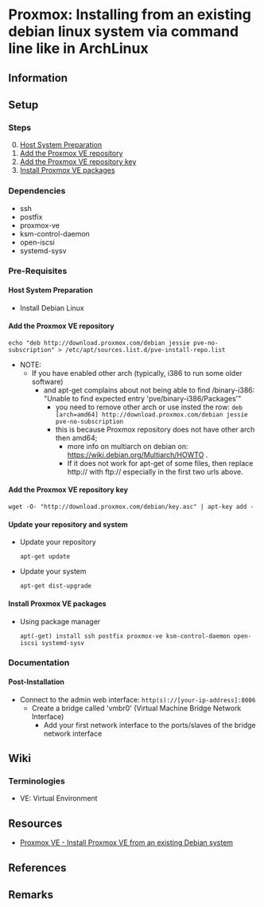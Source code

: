 # Proxmox: Installing from an existing debian linux system via command line like in ArchLinux

## Information

## Setup
### Steps
0. [Host System Preparation](#host-system-preparation)
1. [Add the Proxmox VE repository](#add-the-proxmox-ve-repository)
2. [Add the Proxmox VE repository key](#add-the-proxmox-ve-repository-key)
3. [Install Proxmox VE packages](#install-proxmox-ve-packages)

### Dependencies
+ ssh
+ postfix
+ proxmox-ve
+ ksm-control-daemon
+ open-iscsi
+ systemd-sysv

### Pre-Requisites
#### Host System Preparation
+ Install Debian Linux

#### Add the Proxmox VE repository
```console
echo "deb http://download.proxmox.com/debian jessie pve-no-subscription" > /etc/apt/sources.list.d/pve-install-repo.list
```
- NOTE: 
    - If you have enabled other arch (typically, i386 to run some older software) 
        - and apt-get complains about not being able to find /binary-i386: "Unable to find expected entry 'pve/binary-i386/Packages'" 
            + you need to remove other arch or use insted the row: `deb [arch=amd64] http://download.proxmox.com/debian jessie pve-no-subscription`
            - this is because Proxmox repository does not have other arch then amd64; 
                 + more info on multiarch on debian on: https://wiki.debian.org/Multiarch/HOWTO .
                 + If it does not work for apt-get of some files, then replace http:// with ftp:// especially in the first two urls above.

#### Add the Proxmox VE repository key
```console
wget -O- "http://download.proxmox.com/debian/key.asc" | apt-key add -
```

#### Update your repository and system
- Update your repository
    ```console
    apt-get update
    ```

- Update your system
    ```console
    apt-get dist-upgrade
    ```

#### Install Proxmox VE packages
- Using package manager
    ```console
    apt(-get) install ssh postfix proxmox-ve ksm-control-daemon open-iscsi systemd-sysv
    ```

### Documentation
#### Post-Installation
- Connect to the admin web interface: `http(s)://[your-ip-address]:8006`
     - Create a bridge called 'vmbr0' (Virtual Machine Bridge Network Interface)
         + Add your first network interface to the ports/slaves of the bridge network interface

## Wiki

### Terminologies
+ VE: Virtual Environment

## Resources
+ [Proxmox VE - Install Proxmox VE from an existing Debian system](https://pve.proxmox.com/wiki/Install_Proxmox_VE_on_Debian_Jessie)

## References

## Remarks